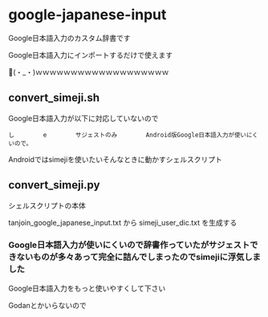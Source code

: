 google-japanese-input
=====================

Google日本語入力のカスタム辞書です


Google日本語入力にインポートするだけで使えます

👏(・_・)ｗｗｗｗｗｗｗｗｗｗｗｗｗｗｗｗｗｗｗ


## convert_simeji.sh ##

Google日本語入力が以下に対応していないので

    し        e        サジェストのみ        Android版Google日本語入力が使いにくいので。

Androidではsimejiを使いたいそんなときに動かすシェルスクリプト

## convert_simeji.py ##

シェルスクリプトの本体

tanjoin_google_japanese_input.txt から simeji_user_dic.txt を生成する


### Google日本語入力が使いにくいので辞書作っていたがサジェストできないものが多々あって完全に詰んでしまったのでsimejiに浮気しました ##

Google日本語入力をもっと使いやすくして下さい

Godanとかいらないので
